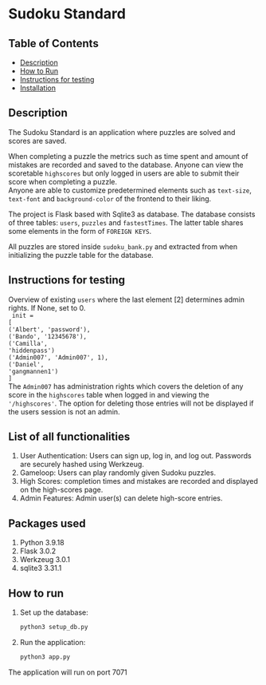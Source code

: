 # Sudoku Standard

## Table of Contents
- [Description](#description)
- [How to Run](#how-to-run)
- [Instructions for testing](#instructions-for-testing)
- [Installation](#installation)

## Description
The Sudoku Standard is an application where puzzles are solved and scores are saved. <br>

When completing a puzzle the metrics such as time spent and amount of mistakes are recorded and saved to the database. Anyone can view the scoretable <code>highscores</code> but only logged in users are able to submit their score when completing a puzzle. <br>
Anyone are able to customize predetermined elements such as <code>text-size</code>, <code>text-font</code> and <code>background-color</code> of the frontend to their liking.

The project is Flask based with Sqlite3 as database. The database consists of three tables: <code>users</code>, <code>puzzles</code> and <code>fastestTimes</code>. The latter table shares some elements in the form of <code>FOREIGN KEYS</code>.

All puzzles are stored inside <code>sudoku_bank.py</code> and extracted from when initializing the puzzle table for the database.

## Instructions for testing
Overview of existing <code>users</code> where the last element [2] determines admin rights. If None, set to 0.<br> <code> init = [<br>('Albert', 'password'),<br>('Bando', '12345678'),<br>('Camilla', 'hiddenpass')<br>('Admin007', 'Admin007', 1),<br>('Daniel', 'gangmannen1')<br>] </code> <br> The <code>Admin007</code> has administration rights which covers the deletion of any score in the <code>highscores</code> table when logged in and viewing the <code>'/highscores'</code>. The option for deleting those entries will not be displayed if the users session is not an admin.

## List of all functionalities
1. User Authentication: Users can sign up, log in, and log out. Passwords are securely hashed using Werkzeug.
2. Gameloop: Users can play randomly given Sudoku puzzles.
3. High Scores: completion times and mistakes are recorded and displayed on the high-scores page.
4. Admin Features: Admin user(s) can delete high-score entries.


## Packages used
1. Python 3.9.18 
2. Flask 3.0.2 
3. Werkzeug 3.0.1
4. sqlite3 3.31.1

## How to run
1. Set up the database:
   ```sh
   python3 setup_db.py
2. Run the application:
   ```sh
   python3 app.py
The application will run on port 7071